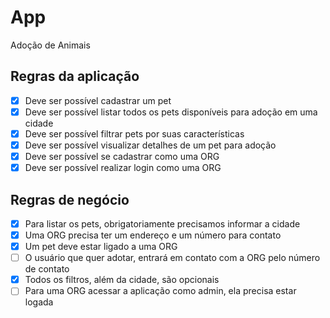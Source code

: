 # App

Adoção de Animais

## Regras da aplicação

  - [x] Deve ser possível cadastrar um pet
  - [x] Deve ser possível listar todos os pets disponíveis para adoção em uma cidade
  - [x] Deve ser possível filtrar pets por suas características 
  - [x] Deve ser possível visualizar detalhes de um pet para adoção
  - [x] Deve ser possível se cadastrar como uma ORG
  - [x] Deve ser possível realizar login como uma ORG

## Regras de negócio

  - [x] Para listar os pets, obrigatoriamente precisamos informar a cidade
  - [x] Uma ORG precisa ter um endereço e um número para contato
  - [x] Um pet deve estar ligado a uma ORG
  - [ ] O usuário que quer adotar, entrará em contato com a ORG pelo número de contato
  - [x] Todos os filtros, além da cidade, são opcionais
  - [ ] Para uma ORG acessar a aplicação como admin, ela precisa estar logada